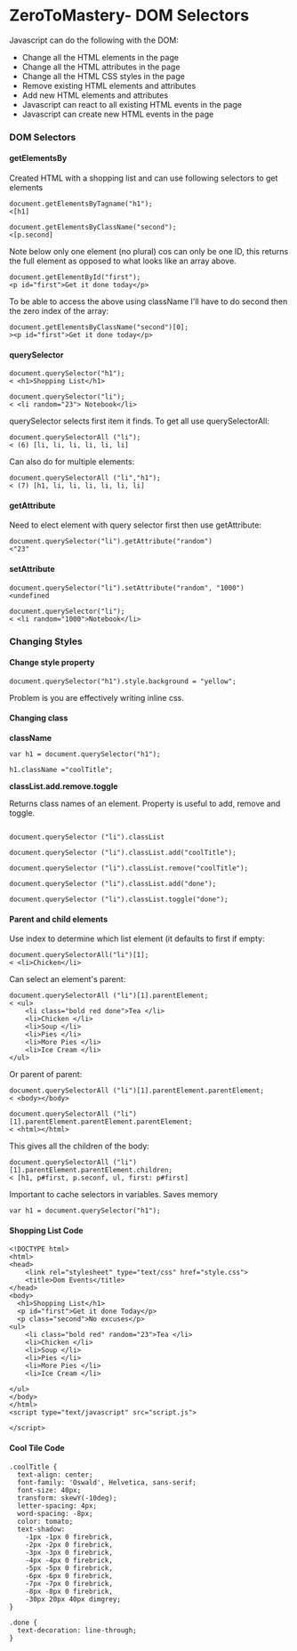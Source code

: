 # ZeroToMastery- DOM Selectors

Javascript can do the following with the DOM: 

* Change all the HTML elements in the page
* Change all the HTML attributes in the page
* Change all the HTML CSS styles in the page
* Remove existing HTML elements and attributes
* Add new HTML elements and attributes
* Javascript can react to all existing HTML events in the page
* Javascript can create new HTML events in the page

### DOM Selectors ###

#### getElementsBy ####

Created HTML with a shopping list and can use following selectors to get elements

```
document.getElementsByTagname("h1");
<[h1]

document.getElementsByClassName("second");
<[p.second]
```
Note below only one element (no plural) cos can only be one ID, this returns the full element as opposed to what looks like an array above.
```
document.getElementById("first");
<p id="first">Get it done today</p>
```
To be able to access the above using className I'll have to do second then the zero index of the array:

```
document.getElementsByClassName("second")[0];
><p id="first">Get it done today</p>
```

#### querySelector ####

```
document.querySelector("h1");
< <h1>Shopping List</h1>

document.querySelector("li");
< <li random="23"> Notebook</li>

```
querySelector selects first item it finds. To get all use querySelectorAll:
```
document.querySelectorAll ("li");
< (6) [li, li, li, li, li, li]
```
Can also do for multiple elements: 
```
document.querySelectorAll ("li","h1");
< (7) [h1, li, li, li, li, li, li]
```

#### getAttribute ####

Need to elect element with query selector first then use getAttribute:

```
document.querySelector("li").getAttribute("random")
<"23"

```

#### setAttribute ####

```
document.querySelector("li").setAttribute("random", "1000")
<undefined

document.querySelector("li");
< <li random="1000">Notebook</li>

```
### Changing Styles ###


#### Change style property ####
```
document.querySelector("h1").style.background = "yellow";
```

Problem is you are effectively writing inline css.


#### Changing class #####

**className**
```
var h1 = document.querySelector("h1");

h1.className ="coolTitle";

```
**classList.add.remove.toggle**

Returns class names of an element. Property is useful to add, remove and toggle.
```

document.querySelector ("li").classList

document.querySelector ("li").classList.add("coolTitle");

document.querySelector ("li").classList.remove("coolTitle");

document.querySelector ("li").classList.add("done");

document.querySelector ("li").classList.toggle("done");

```

#### Parent and child elements ####

Use index to determine which list element (it defaults to first if empty: 

```
document.querySelectorAll("li")[1];
< <li>Chicken</li>
```
Can select an element's parent: 

```
document.querySelectorAll ("li")[1].parentElement;
< <ul>
	<li class="bold red done">Tea </li>
	<li>Chicken </li>
	<li>Soup </li>
	<li>Pies </li>
	<li>More Pies </li>
	<li>Ice Cream </li>
</ul>
```
Or parent of parent: 

```
document.querySelectorAll ("li")[1].parentElement.parentElement;
< <body></body>

document.querySelectorAll ("li")[1].parentElement.parentElement.parentElement;
< <html></html>
```
This gives all the children of the body: 

```
document.querySelectorAll ("li")[1].parentElement.parentElement.children;
< [h1, p#first, p.seconf, ul, first: p#first]
```

Important to cache selectors in variables. Saves memory

```
var h1 = document.querySelector("h1");
```

#### Shopping List Code ####

```
<!DOCTYPE html>
<html>
<head>
	<link rel="stylesheet" type="text/css" href="style.css">
	<title>Dom Events</title>
</head>
<body>
  <h1>Shopping List</h1>
  <p id="first">Get it done Today</p>
  <p class="second">No excuses</p>
<ul>
	<li class="bold red" random="23">Tea </li>
	<li>Chicken </li>
	<li>Soup </li>
	<li>Pies </li>
	<li>More Pies </li>
	<li>Ice Cream </li>
	
</ul>
</body>
</html>
<script type="text/javascript" src="script.js">
	
</script>
```

#### Cool Tile Code ####

```
.coolTitle {
  text-align: center;
  font-family: 'Oswald', Helvetica, sans-serif;
  font-size: 40px;
  transform: skewY(-10deg);
  letter-spacing: 4px;
  word-spacing: -8px;
  color: tomato;
  text-shadow: 
    -1px -1px 0 firebrick,
    -2px -2px 0 firebrick,
    -3px -3px 0 firebrick,
    -4px -4px 0 firebrick,
    -5px -5px 0 firebrick,
    -6px -6px 0 firebrick,
    -7px -7px 0 firebrick,
    -8px -8px 0 firebrick,
    -30px 20px 40px dimgrey;
}

.done {
  text-decoration: line-through;
}
```

